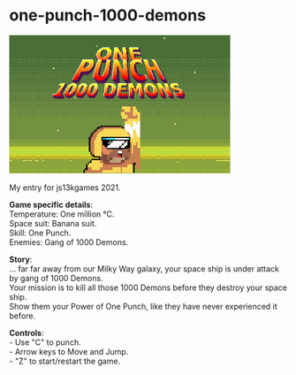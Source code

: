 # one-punch-1000-demons

<img src="/media/images/OP1000D_cover_big.png">

My entry for js13kgames 2021.

**Game specific details**:
<br>Temperature: One million °C.
<br>Space suit: Banana suit.
<br>Skill: One Punch.
<br>Enemies: Gang of 1000 Demons.

**Story**:
<br>... far far away from our Milky Way galaxy, your space ship is under attack by gang of 1000 Demons.
<br>Your mission is to kill all those 1000 Demons before they destroy your space ship.
<br>Show them your Power of One Punch, like they have never experienced it before.

**Controls**:
<br>- Use "C" to punch.
<br>- Arrow keys to Move and Jump.
<br>- "Z" to start/restart the game.